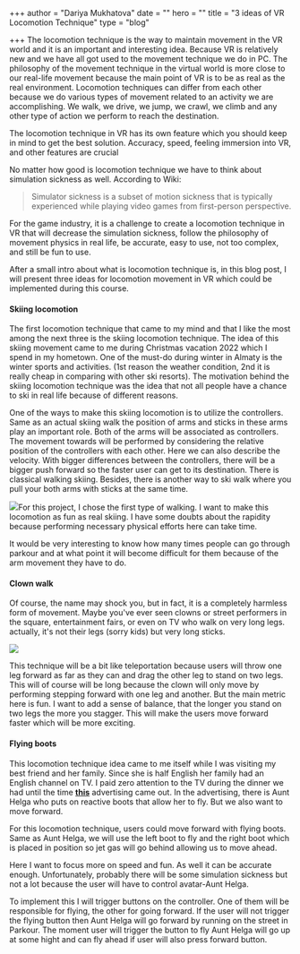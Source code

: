 +++
author = "Dariya Mukhatova"
date = ""
hero = ""
title = "3 ideas of VR Locomotion Technique"
type = "blog"

+++
The locomotion technique is the way to maintain movement in the VR world and it is an important and interesting idea. Because VR is relatively new and we have all got used to the movement technique we do in PC. The philosophy of the movement technique in the virtual world is more close to our real-life movement because the main point of VR is to be as real as the real environment. Locomotion techniques can differ from each other because we do various types of movement related to an activity we are accomplishing. We walk, we drive, we jump, we crawl, we climb and any other type of action we perform to reach the destination. 

The locomotion technique in VR has its own feature which you should keep in mind to get the best solution. Accuracy, speed, feeling immersion into VR, and other features are crucial 

No matter how good is locomotion technique we have to think about simulation sickness as well. According to Wiki:

> Simulator sickness is a subset of motion sickness that is typically experienced while playing video games from first-person perspective. 

For the game industry, it is a challenge to create a locomotion technique in VR that will decrease the simulation sickness, follow the philosophy of movement physics in real life, be accurate, easy to use, not too complex, and still be fun to use. 

After a small intro about what is locomotion technique is, in this blog post, I will present three ideas for locomotion movement in VR which could be implemented during this course.

#### Skiing locomotion

The first locomotion technique that came to my mind and that I like the most among the next three is the skiing locomotion technique. The idea of this skiing movement came to me during Christmas vacation 2022 which I spend in my hometown. One of the must-do during winter in Almaty is the winter sports and activities. (1st reason the weather condition, 2nd it is really cheap in comparing with other ski resorts). The motivation behind the skiing locomotion technique was the idea that not all people have a chance to ski in real life because of different reasons. 

One of the ways to make this skiing locomotion is to utilize the controllers.  Same as an actual skiing walk the position of arms and sticks in these arms play an important role. Both of the arms will be associated as controllers. The movement towards will be performed by considering the relative position of the controllers with each other. Here we can also describe the velocity. With bigger differences between the controllers, there will be a bigger push forward so the faster user can get to its destination. There is classical walking skiing. Besides, there is another way to ski walk where you pull your both arms with sticks at the same time. 

![](/images/overview-of-the-techniques-gears-employed-in-classical-cross-country-skiing-dp-double.png)For this project, I chose the first type of walking. I want to make this locomotion as fun as real skiing. I have some doubts about the rapidity because performing necessary physical efforts here can take time. 

It would be very interesting to know how many times people can go through parkour and at what point it will become difficult for them because of the arm movement they have to do.

#### Clown walk

Of course, the name may shock you, but in fact, it is a completely harmless form of movement. Maybe you've ever seen clowns or street performers in the square, entertainment fairs, or even on TV who walk on very long legs. actually, it's not their legs (sorry kids) but very long sticks. 

![](/images/174429453_e8d499ad51_b.jpg)

This technique will be a bit like teleportation because users will throw one leg forward as far as they can and drag the other leg to stand on two legs. This will of course will be long because the clown will only move by performing stepping forward with one leg and another. But the main metric here is fun. I want to add a sense of balance, that the longer you stand on two legs the more you stagger. This will make the users move forward faster which will be more exciting. 

#### Flying boots

This locomotion technique idea came to me itself while I was visiting my best friend and her family. Since she is half English her family had an English channel on TV.  I paid zero attention to the TV during the dinner we had until the time [**this**](https://www.youtube.com/watch?v=e9RMybk7jsY) advertising came out. In the advertising, there is Aunt Helga who puts on reactive boots that allow her to fly. But we also want to move forward.

For this locomotion technique, users could move forward with flying boots. Same as Aunt Helga, we will use the left boot to fly and the right boot which is placed in position so jet gas will go behind allowing us to move ahead. 

Here I want to focus more on speed and fun. As well it can be accurate enough. Unfortunately, probably there will be some simulation sickness but not a lot because the user will have to control avatar-Aunt Helga. 

To implement this I will trigger buttons on the controller. One of them will be responsible for flying, the other for going forward. If the user will not trigger the flying button then Aunt Helga will go forward by running on the street in Parkour. The moment user will trigger the button to fly Aunt Helga will go up at some hight and can fly ahead if user will also press forward button. 